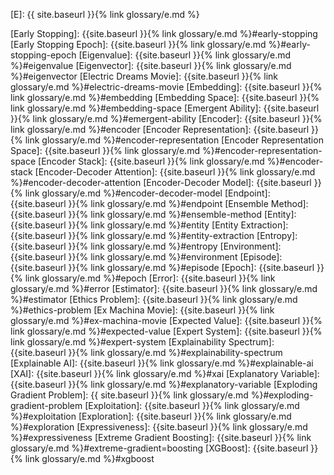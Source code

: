 [E]: {{ site.baseurl }}{% link glossary/e.md %}

[Early Stopping]: {{site.baseurl }}{% link glossary/e.md %}#early-stopping
[Early Stopping Epoch]: {{site.baseurl }}{% link glossary/e.md %}#early-stopping-epoch
[Eigenvalue]: {{site.baseurl }}{% link glossary/e.md %}#eigenvalue
[Eigenvector]: {{site.baseurl }}{% link glossary/e.md %}#eigenvector
[Electric Dreams Movie]: {{site.baseurl }}{% link glossary/e.md %}#electric-dreams-movie
[Embedding]: {{site.baseurl }}{% link glossary/e.md %}#embedding
[Embedding Space]: {{site.baseurl }}{% link glossary/e.md %}#embedding-space
[Emergent Ability]: {{site.baseurl }}{% link glossary/e.md %}#emergent-ability
[Encoder]: {{site.baseurl }}{% link glossary/e.md %}#encoder
[Encoder Representation]: {{site.baseurl }}{% link glossary/e.md %}#encoder-representation
[Encoder Representation Space]: {{site.baseurl }}{% link glossary/e.md %}#encoder-representation-space
[Encoder Stack]: {{site.baseurl }}{% link glossary/e.md %}#encoder-stack
[Encoder-Decoder Attention]: {{site.baseurl }}{% link glossary/e.md %}#encoder-decoder-attention
[Encoder-Decoder Model]: {{site.baseurl }}{% link glossary/e.md %}#encoder-decoder-model
[Endpoint]: {{site.baseurl }}{% link glossary/e.md %}#endpoint
[Ensemble Method]: {{site.baseurl }}{% link glossary/e.md %}#ensemble-method
[Entity]: {{site.baseurl }}{% link glossary/e.md %}#entity
[Entity Extraction]: {{site.baseurl }}{% link glossary/e.md %}#entity-extraction
[Entropy]: {{site.baseurl }}{% link glossary/e.md %}#entropy
[Environment]: {{site.baseurl }}{% link glossary/e.md %}#environment
[Episode]: {{site.baseurl }}{% link glossary/e.md %}#episode
[Epoch]: {{site.baseurl }}{% link glossary/e.md %}#epoch
[Error]: {{site.baseurl }}{% link glossary/e.md %}#error
[Estimator]: {{site.baseurl }}{% link glossary/e.md %}#estimator
[Ethics Problem]: {{site.baseurl }}{% link glossary/e.md %}#ethics-problem
[Ex Machina Movie]: {{site.baseurl }}{% link glossary/e.md %}#ex-machina-movie
[Expected Value]: {{site.baseurl }}{% link glossary/e.md %}#expected-value
[Expert System]: {{site.baseurl }}{% link glossary/e.md %}#expert-system
[Explainability Spectrum]: {{site.baseurl }}{% link glossary/e.md %}#explainability-spectrum
[Explainable AI]: {{site.baseurl }}{% link glossary/e.md %}#explainable-ai
[XAI]: {{site.baseurl }}{% link glossary/e.md %}#xai
[Explanatory Variable]: {{site.baseurl }}{% link glossary/e.md %}#explanatory-variable
[Exploding Gradient Problem]: {{ site.baseurl }}{% link glossary/e.md %}#exploding-gradient-problem
[Exploitation]: {{site.baseurl }}{% link glossary/e.md %}#exploitation
[Exploration]: {{site.baseurl }}{% link glossary/e.md %}#exploration
[Expressiveness]: {{site.baseurl }}{% link glossary/e.md %}#expressiveness
[Extreme Gradient Boosting]: {{site.baseurl }}{% link glossary/e.md %}#extreme-gradient=boosting
[XGBoost]: {{site.baseurl }}{% link glossary/e.md %}#xgboost
